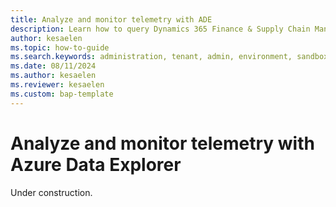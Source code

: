 ```yaml
---
title: Analyze and monitor telemetry with ADE
description: Learn how to query Dynamics 365 Finance & Supply Chain Management telemetry with Azure Data Explorer.  
author: kesaelen
ms.topic: how-to-guide
ms.search.keywords: administration, tenant, admin, environment, sandbox, telemetry
ms.date: 08/11/2024
ms.author: kesaelen
ms.reviewer: kesaelen
ms.custom: bap-template
---
```


# Analyze and monitor telemetry with Azure Data Explorer

Under construction.